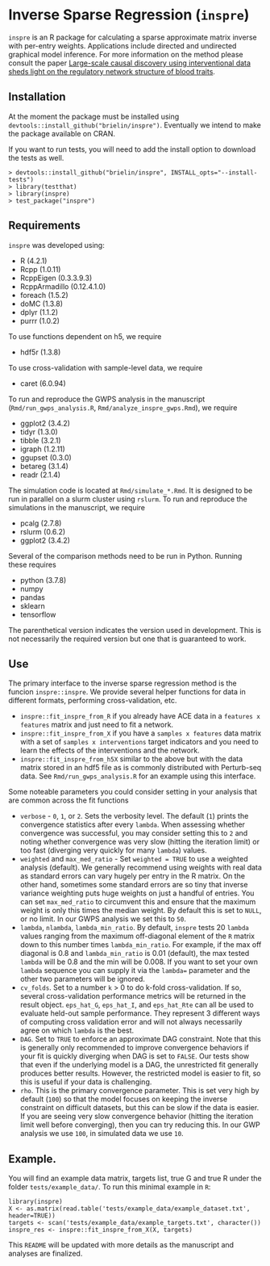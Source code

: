 # Inverse Sparse Regression (`inspre`)

`inspre` is an R package for calculating a sparse approximate matrix inverse with
per-entry weights. Applications include directed and undirected graphical
model inference. For more information on the method please consult the paper
[Large-scale causal discovery using interventional data sheds light on the regulatory network structure of blood traits](https://www.biorxiv.org/content/10.1101/2023.10.13.562293v1).

## Installation
At the moment the package must be installed using `devtools::install_github("brielin/inspre")`.
Eventually we intend to make the package available on CRAN.

If you want to run tests, you will need to add the install option to download
the tests as well. 

```
> devtools::install_github("brielin/inspre", INSTALL_opts="--install-tests")
> library(testthat)
> library(inspre)
> test_package("inspre")
```

## Requirements
`inspre` was developed using:

- R (4.2.1)
- Rcpp (1.0.11)
- RcppEigen (0.3.3.9.3)
- RcppArmadillo (0.12.4.1.0)
- foreach (1.5.2)
- doMC (1.3.8)
- dplyr (1.1.2)
- purrr (1.0.2)

To use functions dependent on h5, we require

- hdf5r (1.3.8)

To use cross-validation with sample-level data, we require

- caret (6.0.94)

To run and reproduce the GWPS analysis in the manuscript (`Rmd/run_gwps_analysis.R`, `Rmd/analyze_inspre_gwps.Rmd`), we require

 - ggplot2 (3.4.2)
 - tidyr (1.3.0)
 - tibble (3.2.1)
 - igraph (1.2.11)
 - ggupset (0.3.0)
 - betareg (3.1.4)
 - readr (2.1.4)

The simulation code is located at `Rmd/simulate_*.Rmd`. It is designed to be run in parallel on a slurm cluster using `rslurm`. To run and reproduce the simulations in the manuscript, we require

- pcalg (2.7.8)
- rslurm (0.6.2)
- ggplot2 (3.4.2)

Several of the comparison methods need to be run in Python. Running these requires

- python (3.7.8)
- numpy
- pandas
- sklearn
- tensorflow

The parenthetical version indicates the version used in development. This is not necessarily the required version but one that is guaranteed to work.

## Use
The primary interface to the inverse sparse regression method is the funcion `inspre::inspre`. We provide several helper functions for data in different formats, performing cross-validation, etc.

- `inspre::fit_inspre_from_R` if you already have ACE data in a `features x features` matrix and just need to fit a network.
- `inspre::fit_inspre_from_X` if you have a `samples x features` data matrix with a set of `samples x interventions` target indicators and you need to learn the effects of the interventions and the network.
- `inspre::fit_inspre_from_h5X` similar to the above but with the data matrix stored in an hdf5 file as is commonly distributed with Perturb-seq data. See `Rmd/run_gwps_analysis.R` for an example using this interface.

Some noteable parameters you could consider setting in your analysis that are common across the fit functions
- `verbose` - `0`, `1`, or `2`. Sets the verbosity level. The default (`1`) prints the convergence statistics after every `lambda`. When assessing whether convergence was successful, you may consider setting this to `2` and noting whether convergence was very slow (hitting the iteration limit) or too
fast (diverging very quickly for many `lambda`) values.
- `weighted` and `max_med_ratio` - Set `weighted = TRUE` to use a weighted analysis (default). We generally recommend using weights with real data as standard errors can vary hugely per entry in the R matrix. On the other hand, sometimes some standard errors are so tiny that inverse variance weighting puts huge weights on just a handful of entries. You can set `max_med_ratio` to circumvent this and ensure that the maximum weight is only this times the median weight. By default this is set to `NULL`, or no limit. In our GWPS analysis we set this to `50`.
- `lambda`, `nlambda`, `lambda_min_ratio`. By default, `inspre` tests 20 `lambda` values ranging from the maximum off-diagonal element of the `R` matrix down to this number times `lambda_min_ratio`. For example, if the max off diagonal is 0.8 and `lambda_min_ratio` is 0.01 (default), the max tested `lambda`  will be 0.8 and the min will be 0.008. If you want to set your own `lambda` sequence you can supply it via the `lambda=` parameter and the other two parameters will be ignored.
- `cv_folds`. Set to a number `k` > 0 to do k-fold cross-validation. If so, several cross-validation performance metrics will be returned in the result object. `eps_hat_G`, `eps_hat_I`, and `eps_hat_Rte` can all be used to evaluate held-out sample performance. They represent 3 different ways of computing cross validation error and will not always necessarily agree on which `lambda` is the best.
- `DAG`. Set to `TRUE` to enforce an approximate DAG constraint. Note that this is generally only recommended to improve convergence behaviors if your fit is quickly diverging when DAG is set to `FALSE`. Our tests show that even if the underlying model is a DAG, the unrestricted fit generally produces better results. However, the restricted model is easier to fit, so this is useful if your data is challenging.
- `rho`. This is the primary convergence parameter. This is set very high by default (`100`) so that the model focuses on keeping the inverse constraint on difficult datasets, but this can be slow if the data is easier. If you are seeing very slow convergence behavior (hitting the iteration limit well before converging), then you can try reducing this. In our GWP analysis we use `100`, in simulated data we use `10`.

## Example.
You will find an example data matrix, targets list, true G and true R under the folder `tests/example_data/`. To run this minimal example in `R`:

```
library(inspre)
X <- as.matrix(read.table('tests/example_data/example_dataset.txt', header=TRUE))
targets <- scan('tests/example_data/example_targets.txt', character())
inspre_res <- inspre::fit_inspre_from_X(X, targets)
```

This `README` will be updated with more details as the manuscript and analyses are finalized.

